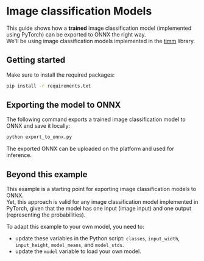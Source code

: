 # Image classification Models

This guide shows how a **trained** image classification model (implemented using PyTorch) can be exported to ONNX the
right way.  
We'll be using image classification models implemented in the [timm](https://huggingface.co/docs/timm/quickstart)
library.

## Getting started

Make sure to install the required packages:

```bash
pip install -r requirements.txt
```

## Exporting the model to ONNX

The following command exports a trained image classification model to ONNX and save it locally:

```bash
python export_to_onnx.py
```

The exported ONNX can be uploaded on the platform and used for inference.

## Beyond this example

This example is a starting point for exporting image classification models to ONNX.   
Yet, this approach is valid for any image classification model implemented in PyTorch,
given that the model has one input (image input) and one output (representing the probabilities).

To adapt this example to your own model, you need to:

- update these variables in the Python script: `classes`, `input_width`, `input_height`, `model_means`,
  and `model_stds`.
- update the `model` variable to load your own model.


